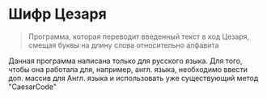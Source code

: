 # Шифр Цезаря
> Программа, которая переводит введенный текст в код Цезаря, смещая буквы на длину слова относительно алфавита

Данная программа написана только для русского языка. Для того, чтобы она работала для, например, англ. языка, необходимо ввести доп. массив для Англ. языка и использовать уже существующий метод "CaesarCode"

